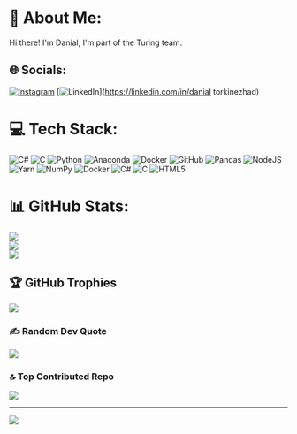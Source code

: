 # 💫 About Me:
Hi there! I'm Danial, I'm part of the Turing team.


## 🌐 Socials:
[![Instagram](https://img.shields.io/badge/Instagram-%23E4405F.svg?logo=Instagram&logoColor=white)](https://instagram.com/danialtorkinezhad) [![LinkedIn](https://img.shields.io/badge/LinkedIn-%230077B5.svg?logo=linkedin&logoColor=white)](https://linkedin.com/in/danial torkinezhad) 

# 💻 Tech Stack:
![C#](https://img.shields.io/badge/c%23-%23239120.svg?style=flat&logo=csharp&logoColor=white) ![C](https://img.shields.io/badge/c-%2300599C.svg?style=flat&logo=c&logoColor=white) ![Python](https://img.shields.io/badge/python-3670A0?style=flat&logo=python&logoColor=ffdd54) ![Anaconda](https://img.shields.io/badge/Anaconda-%2344A833.svg?style=flat&logo=anaconda&logoColor=white) ![Docker](https://img.shields.io/badge/docker-%230db7ed.svg?style=flat&logo=docker&logoColor=white) ![GitHub](https://img.shields.io/badge/github-%23121011.svg?style=flat&logo=github&logoColor=white) ![Pandas](https://img.shields.io/badge/pandas-%23150458.svg?style=flat&logo=pandas&logoColor=white) ![NodeJS](https://img.shields.io/badge/node.js-6DA55F?style=flat&logo=node.js&logoColor=white) ![Yarn](https://img.shields.io/badge/yarn-%232C8EBB.svg?style=flat&logo=yarn&logoColor=white) ![NumPy](https://img.shields.io/badge/numpy-%23013243.svg?style=flat&logo=numpy&logoColor=white) ![Docker](https://img.shields.io/badge/docker-%230db7ed.svg?style=flat&logo=docker&logoColor=white) ![C#](https://img.shields.io/badge/c%23-%23239120.svg?style=flat&logo=csharp&logoColor=white) ![C](https://img.shields.io/badge/c-%2300599C.svg?style=flat&logo=c&logoColor=white) ![HTML5](https://img.shields.io/badge/html5-%23E34F26.svg?style=flat&logo=html5&logoColor=white)
# 📊 GitHub Stats:
![](https://github-readme-stats.vercel.app/api?username=danialtorkinezhad&theme=one_dark_pro&hide_border=false&include_all_commits=false&count_private=false)<br/>
![](https://github-readme-streak-stats.herokuapp.com/?user=danialtorkinezhad&theme=one_dark_pro&hide_border=false)<br/>
![](https://github-readme-stats.vercel.app/api/top-langs/?username=danialtorkinezhad&theme=one_dark_pro&hide_border=false&include_all_commits=false&count_private=false&layout=compact)

## 🏆 GitHub Trophies
![](https://github-profile-trophy.vercel.app/?username=danialtorkinezhad&theme=one_dark_pro&no-frame=true&no-bg=false&margin-w=4)

### ✍️ Random Dev Quote
![](https://quotes-github-readme.vercel.app/api?type=horizontal&theme=radical)

### 🔝 Top Contributed Repo
![](https://github-contributor-stats.vercel.app/api?username=danialtorkinezhad&limit=5&theme=one_dark_pro&combine_all_yearly_contributions=true)

---
[![](https://visitcount.itsvg.in/api?id=danialtorkinezhad&icon=4&color=1)](https://visitcount.itsvg.in)

<!-- Proudly created with GPRM ( https://gprm.itsvg.in ) -->
